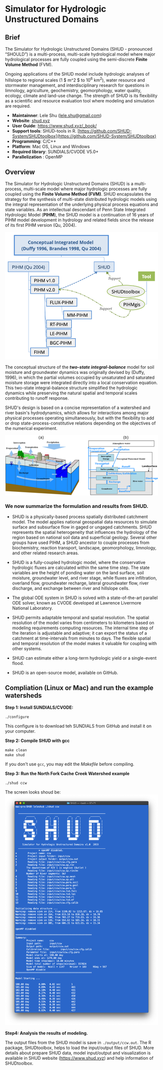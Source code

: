 # Simulator for Hydrologic Unstructured Domains

## Brief

The Simulator for Hydrologic Unstructured Domains  (SHUD - pronounced “SHOULD”) is a multi-process, multi-scale hydrological model where major hydrological processes are fully coupled using the semi-discrete **Finite Volume Method** (FVM).

Ongoing applications of the SHUD model include hydrologic analyses of hillslope to regional scales  (1 $ m^2 $ to $10^6$ $\mbox{km}^2$), water resource and stormwater management, and interdisciplinary research for questions in limnology, agriculture, geochemistry, geomorphology, water quality, ecology, climate and land-use change. The strength of SHUD is its flexibility as a scientific and resource evaluation tool where modeling and simulation are required.



- **Maintainner**: Lele Shu ([lele.shu@gmail.com](mailto:lele.shu@gmail.com))
- **Website**: [shud.xyz](shud.xyz)
- **User Guide**: https://www.shud.xyz/_book/
- **Support tools**: SHUD-tools in R.  [https://github.com/SHUD-System/SHUDtoolbox](https://github.com/SHUD-System/SHUDtoolbox)
- **Programming**: C/C++
- **Platform**: Mac OS, Linux and Windows
- **Required library**:  SUNDIALS/CVODE V5.0+
- **Parallelization** : OpenMP

## Overview

The Simulator for Hydrologic Unstructured Domains (SHUD) is a multi-process, multi-scale model where major hydrologic processes are fully coupled using the **Finite Volume Method (FVM)**. SHUD encapsulates the strategy for the synthesis of multi-state distributed hydrologic models using the integral representation of the underlying physical process equations and state variables. As an intellectual descendant of Penn State Integrated Hydrologic Model (**PIHM**), the SHUD model is a continuation of 16 years of PIHM model development in hydrology and related fields since the release of its first PIHM version  (Qu, 2004).



![Figure_tree](Fig/Figure_tree.png)

The conceptual structure of the ***two-state integral-balance*** model for soil moisture and groundwater dynamics was originally devised by (Duffy, 1996), in which the partial volumes occupied by unsaturated and saturated moisture storage were integrated directly into a local conservation equation. This two-state integral-balance structure simplified the hydrologic dynamics while preserving the natural spatial and temporal scales contributing to runoff response.

SHUD's design is based on a concise representation of a watershed and river basin's hydrodynamics, which allows for interactions among major physical processes operating simultaneously, but with the flexibility to add or drop state-process-constitutive relations depending on the objectives of the numerical experiment.

![figure1](Fig/figure1.png)

### We now summarize the formulation and results from SHUD. 

- SHUD is a physically-based process spatially distributed catchment model. The model applies national geospatial data resources to simulate surface and subsurface flow in gaged or ungaged catchments. SHUD represents the spatial heterogeneity that influences the hydrology of the region based on national soil data and superficial geology. Several other groups have used PIHM, a SHUD ancestor to couple processes from biochemistry, reaction transport, landscape, geomorphology, limnology, and other related research areas.

- SHUD is a fully-coupled hydrologic model, where the conservative hydrologic fluxes are calculated within the same time step. The state variables are the height of ponding water on the land surface, soil moisture, groundwater level, and river stage, while fluxes are infiltration, overland flow, groundwater recharge, lateral groundwater flow, river discharge, and exchange between river and hillslope cells.

- The global ODE system in SHUD is solved with a state-of-the-art parallel ODE solver, known as CVODE developed at Lawrence Livermore National Laboratory.

- SHUD permits adaptable temporal and spatial resolution. The spatial resolution of the model varies from centimeters to kilometers based on modeling requirements computing resources. The internal time step of the iteration is adjustable and adaptive; it can export the status of a catchment at time-intervals from minutes to days.  The flexible spatial and temporal resolution of the model makes it valuable for coupling with other systems.

- SHUD can estimate either a long-term hydrologic yield or a single-event flood.

- SHUD is an open-source model, available on GitHub.

  


## Compliation (Linux or Mac) and run the example watersheds

**Step 1: Install SUNDIALS/CVODE:**

```
./configure
```

This configure is to download teh SUNDIALS from GitHub and install it on your computer.

**Step 2: Compile SHUD with gcc**

```
make clean
make shud

```

If you don't use `gcc`, you may edit the *Makefile* before compiling.

**Step 3: Run the North Fork Cache Creek Watershed example**

```
./shud ccw
```

The screen looks shoud be:
![screenshot](Fig/screenshot.png)

**Step4: Analysis the results of modeling.**

The output files from the SHUD model is save in `./output/ccw.out`.  The R package, SHUDtoolbox, helps to load the input/output files of SHUD. More details about prepare SHUD data, model input/output and visualization is available in SHUD website (https://www.shud.xyz) and help information of SHUDtoolbox.



